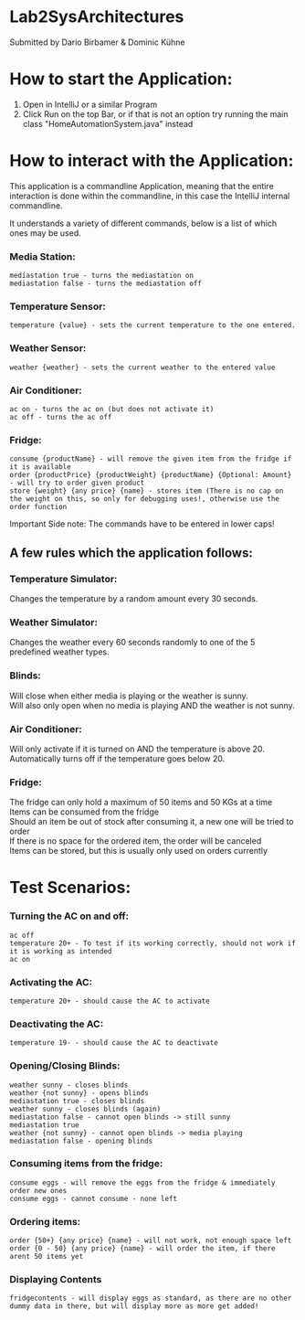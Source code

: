 # Lab2SysArchitectures
Submitted by Dario Birbamer & Dominic Kühne

# How to start the Application:
1. Open in IntelliJ or a similar Program
2. Click Run on the top Bar, or if that is not an option try running the main class "HomeAutomationSystem.java" instead

# How to interact with the Application:
This application is a commandline Application, meaning that the entire interaction is done within the commandline, in this case the IntelliJ internal commandline.

It understands a variety of different commands, below is a list of which ones may be used.

### Media Station:
    mediastation true - turns the mediastation on
    mediastation false - turns the mediastation off

### Temperature Sensor:
    temperature {value} - sets the current temperature to the one entered.

### Weather Sensor:
    weather {weather} - sets the current weather to the entered value

### Air Conditioner:
    ac on - turns the ac on (but does not activate it)
    ac off - turns the ac off

### Fridge:
    consume {productName} - will remove the given item from the fridge if it is available
    order {productPrice} {productWeight} {productName} {Optional: Amount} - will try to order given product
    store {weight} {any price} {name} - stores item (There is no cap on the weight on this, so only for debugging uses!, otherwise use the order function
Important Side note: The commands have to be entered in lower caps!

## A few rules which the application follows:

### Temperature Simulator:
Changes the temperature by a random amount every 30 seconds.

### Weather Simulator:
Changes the weather every 60 seconds randomly to one of the 5 predefined weather types.

### Blinds:
Will close when either media is playing or the weather is sunny. <br>
Will also only open when no media is playing AND the weather is not sunny.

### Air Conditioner:
Will only activate if it is turned on AND the temperature is above 20. <br>
Automatically turns off if the temperature goes below 20.

### Fridge:
The fridge can only hold a maximum of 50 items and 50 KGs at a time <br>
Items can be consumed from the fridge <br>
Should an item be out of stock after consuming it, a new one will be tried to order <br>
If there is no space for the ordered item, the order will be canceled <br>
Items can be stored, but this is usually only used on orders currently

# Test Scenarios:
### Turning the AC on and off:
    ac off
    temperature 20+ - To test if its working correctly, should not work if it is working as intended
    ac on

### Activating the AC:
    temperature 20+ - should cause the AC to activate

### Deactivating the AC:
    temperature 19- - should cause the AC to deactivate

### Opening/Closing Blinds:
    weather sunny - closes blinds
    weather {not sunny} - opens blinds
    mediastation true - closes blinds
    weather sunny - closes blinds (again)
    mediastation false - cannot open blinds -> still sunny
    mediastation true 
    weather {not sunny} - cannot open blinds -> media playing
    mediastation false - opening blinds

### Consuming items from the fridge:
    consume eggs - will remove the eggs from the fridge & immediately order new ones
    consume eggs - cannot consume - none left

### Ordering items:
    order {50+} {any price} {name} - will not work, not enough space left
    order {0 - 50} {any price} {name} - will order the item, if there arent 50 items yet

### Displaying Contents
    fridgecontents - will display eggs as standard, as there are no other dummy data in there, but will display more as more get added!
